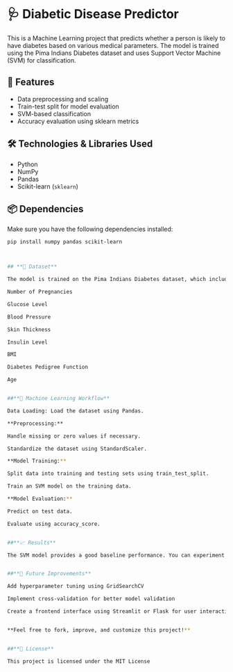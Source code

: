 # 🩺 Diabetic Disease Predictor

This is a Machine Learning project that predicts whether a person is likely to have diabetes based on various medical parameters. The model is trained using the Pima Indians Diabetes dataset and uses Support Vector Machine (SVM) for classification.

## 🚀 Features

- Data preprocessing and scaling
- Train-test split for model evaluation
- SVM-based classification
- Accuracy evaluation using sklearn metrics

## 🛠️ Technologies & Libraries Used

- Python
- NumPy
- Pandas
- Scikit-learn (`sklearn`)

## 📦 Dependencies

Make sure you have the following dependencies installed:

```bash
pip install numpy pandas scikit-learn



## **📁 Dataset**

The model is trained on the Pima Indians Diabetes dataset, which includes features such as:

Number of Pregnancies

Glucose Level

Blood Pressure

Skin Thickness

Insulin Level

BMI

Diabetes Pedigree Function

Age


##**🧠 Machine Learning Workflow**

Data Loading: Load the dataset using Pandas.

**Preprocessing:**

Handle missing or zero values if necessary.

Standardize the dataset using StandardScaler.

**Model Training:**

Split data into training and testing sets using train_test_split.

Train an SVM model on the training data.

**Model Evaluation:**

Predict on test data.

Evaluate using accuracy_score.


##**📈 Results**

The SVM model provides a good baseline performance. You can experiment with other models like Random Forest or Logistic Regression for comparison.


##**📌 Future Improvements**

Add hyperparameter tuning using GridSearchCV

Implement cross-validation for better model validation

Create a frontend interface using Streamlit or Flask for user interaction


**Feel free to fork, improve, and customize this project!**


##**📃 License**

This project is licensed under the MIT License

